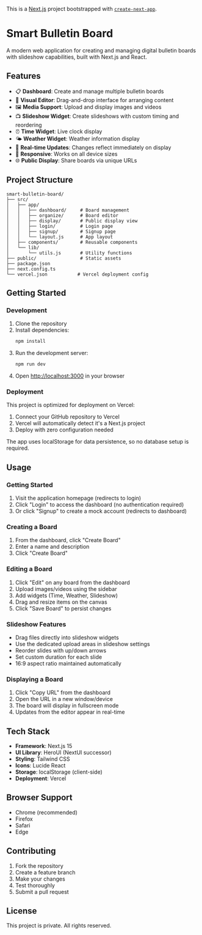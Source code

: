 This is a [Next.js](https://nextjs.org) project bootstrapped with [`create-next-app`](https://nextjs.org/docs/app/api-reference/cli/create-next-app).

# Smart Bulletin Board

A modern web application for creating and managing digital bulletin boards with slideshow capabilities, built with Next.js and React.

## Features

- 📋 **Dashboard**: Create and manage multiple bulletin boards
- 🎨 **Visual Editor**: Drag-and-drop interface for arranging content
- 🖼️ **Media Support**: Upload and display images and videos
- 📺 **Slideshow Widget**: Create slideshows with custom timing and reordering
- ⏰ **Time Widget**: Live clock display
- 🌤️ **Weather Widget**: Weather information display
- 🔄 **Real-time Updates**: Changes reflect immediately on display
- 📱 **Responsive**: Works on all device sizes
- 🌐 **Public Display**: Share boards via unique URLs

## Project Structure

```
smart-bulletin-board/
├── src/
│   ├── app/
│   │   ├── dashboard/     # Board management
│   │   ├── organize/      # Board editor
│   │   ├── display/       # Public display view
│   │   ├── login/         # Login page
│   │   ├── signup/        # Signup page
│   │   └── layout.js      # App layout
│   ├── components/        # Reusable components
│   └── lib/
│       └── utils.js       # Utility functions
├── public/                # Static assets
├── package.json
├── next.config.ts
└── vercel.json           # Vercel deployment config
```

## Getting Started

### Development

1. Clone the repository
2. Install dependencies:
   ```bash
   npm install
   ```
3. Run the development server:
   ```bash
   npm run dev
   ```
4. Open [http://localhost:3000](http://localhost:3000) in your browser

### Deployment

This project is optimized for deployment on Vercel:

1. Connect your GitHub repository to Vercel
2. Vercel will automatically detect it's a Next.js project
3. Deploy with zero configuration needed

The app uses localStorage for data persistence, so no database setup is required.

## Usage

### Getting Started
1. Visit the application homepage (redirects to login)
2. Click "Login" to access the dashboard (no authentication required)
3. Or click "Signup" to create a mock account (redirects to dashboard)

### Creating a Board
1. From the dashboard, click "Create Board"
2. Enter a name and description
3. Click "Create Board"

### Editing a Board
1. Click "Edit" on any board from the dashboard
2. Upload images/videos using the sidebar
3. Add widgets (Time, Weather, Slideshow)
4. Drag and resize items on the canvas
5. Click "Save Board" to persist changes

### Slideshow Features
- Drag files directly into slideshow widgets
- Use the dedicated upload areas in slideshow settings
- Reorder slides with up/down arrows
- Set custom duration for each slide
- 16:9 aspect ratio maintained automatically

### Displaying a Board
1. Click "Copy URL" from the dashboard
2. Open the URL in a new window/device
3. The board will display in fullscreen mode
4. Updates from the editor appear in real-time

## Tech Stack

- **Framework**: Next.js 15
- **UI Library**: HeroUI (NextUI successor)
- **Styling**: Tailwind CSS
- **Icons**: Lucide React
- **Storage**: localStorage (client-side)
- **Deployment**: Vercel

## Browser Support

- Chrome (recommended)
- Firefox
- Safari
- Edge

## Contributing

1. Fork the repository
2. Create a feature branch
3. Make your changes
4. Test thoroughly
5. Submit a pull request

## License

This project is private. All rights reserved.
